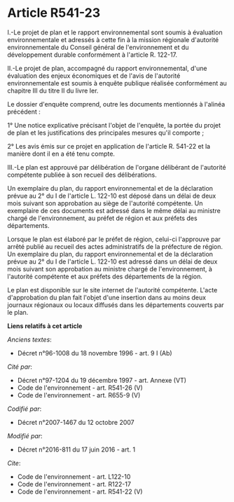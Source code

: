 # Article R541-23

I.-Le projet de plan et le rapport environnemental sont soumis à évaluation environnementale et adressés à cette fin à la
mission régionale d'autorité environnementale du Conseil général de l'environnement et du développement durable conformément
à l'article R. 122-17. 

II.-Le projet de plan, accompagné du rapport environnemental, d'une évaluation des enjeux économiques et de l'avis de
l'autorité environnementale est soumis à enquête publique réalisée conformément au chapitre III du titre II du livre Ier. 

Le dossier d'enquête comprend, outre les documents mentionnés à l'alinéa précédent : 

1° Une notice explicative précisant l'objet de l'enquête, la portée du projet de plan et les justifications des principales
mesures qu'il comporte ; 

2° Les avis émis sur ce projet en application de l'article R. 541-22 et la manière dont il en a été tenu compte. 

III.-Le plan est approuvé par délibération de l'organe délibérant de l'autorité compétente publiée à son recueil des
délibérations. 

Un exemplaire du plan, du rapport environnemental et de la déclaration prévue au 2° du I de l'article L. 122-10 est déposé
dans un délai de deux mois suivant son approbation au siège de l'autorité compétente. Un exemplaire de ces documents est
adressé dans le même délai au ministre chargé de l'environnement, au préfet de région et aux préfets des départements. 

Lorsque le plan est élaboré par le préfet de région, celui-ci l'approuve par arrêté publié au recueil des actes
administratifs de la préfecture de région. Un exemplaire du plan, du rapport environnemental et de la déclaration prévue au
2° du I de l'article L. 122-10 est adressé dans un délai de deux mois suivant son approbation au ministre chargé de
l'environnement, à l'autorité compétente et aux préfets des départements de la région. 

Le plan est disponible sur le site internet de l'autorité compétente. L'acte d'approbation du plan fait l'objet d'une
insertion dans au moins deux journaux régionaux ou locaux diffusés dans les départements couverts par le plan.

**Liens relatifs à cet article**

_Anciens textes_:

  - Décret n°96-1008 du 18 novembre 1996 - art. 9 I (Ab)

_Cité par_:

  - Décret n°97-1204 du 19 décembre 1997 - art. Annexe (VT)
  - Code de l'environnement - art. R541-26 (V)
  - Code de l'environnement - art. R655-9 (V)

_Codifié par_:

  - Décret n°2007-1467 du 12 octobre 2007

_Modifié par_:

  - Décret n°2016-811 du 17 juin 2016 - art. 1

_Cite_:

  - Code de l'environnement - art. L122-10
  - Code de l'environnement - art. R122-17
  - Code de l'environnement - art. R541-22 (V)
